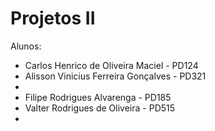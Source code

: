 # Projetos II

Alunos:
- Carlos Henrico de Oliveira Maciel - PD124
- Alisson Vinicius Ferreira Gonçalves - PD321
-
- Filipe Rodrigues Alvarenga - PD185
- Valter Rodrigues de Oliveira - PD515
-

